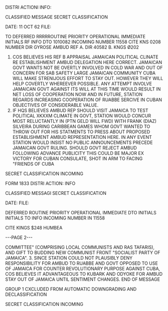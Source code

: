 DISTRI
ACTIONI
INFO:

CLASSIFIED MESSAGE
SECRET
CLASSIFICATION

DATE: 11 OCT 62
FILE:

TO
DEFERRED
RRRRROUTINE
PRIORITY
OPERATIONAL
IMMEDIATE
INITIALS
RF
INFO
DTO
1010082
INCOMING NUMBER
11558
CITE
KNS 0208
NUMBER
DIR
GYROSE AMBUD
REF A. DIR 40582
B. KNGS Ø202

1. COS BELIEVES HIS REF B APPRAISAL JAMAICAN POLITICAL CLINATE RE
ESTABLISHMENT AMBUD DELEGATION HERE CORRECT. JAMAICAN GOVT WANTS NOT
BE OVERTLY INVOLVED IN COLD WAR AND OUT OF CONCERN FOR SAB SAFETY LARGE
JAMAICAN COMMUNITY CUBA WILL MAKE STRENIJOUS EFFORT TO STAY OUT.
HOWEVER THEY WILL HELP COVERTLY WHEREEVER POSSIBLE. ANY ATTEMPT INVOLVE
JAMAICAN GOVT AGAINST ITS WILL AT THIS TIME WOULD RESULT IN NET
LOSS OF COOPERATION NOW AND IN FUTURE, STATION REGARDS INCREASING
COOPERATION OF RUABBE SERCIVE IN CUBAN OBJECTIVES OF CONSIDERABLE VALUE.
2. IF HQS BELIEVES AMBUD REP SHOULD VISIT JAMAICA TO TEST POLITICAL
XKXXM CLIMATE IN GOVT, STATION WOULD CONCUR MOST RELUCTANTLY IN (PTN
GELD WILL FWD) WITH FRANK (DIAZ) SILVEIRA DURING CARIBBEAN GAMES WHOM
GOVT WANTED TO THROW OUT FOR HIS STATMENTS TO PRESS ABOUT PROPOSED
ESTABLISHMENT AMBUD REPRESENTATION HERE. IN ANY EVENT STATION WOULD
INSIST NO PUBLIC ANNOUNCEMENTS PRECEDE JAMAICAN GOVT RULING. SHOULD
GOVT REJECT AMBUD FOLLOWING ADVANCE PUBLICITY THIS COULD BE MAJOR
EX VICTORY FOR CUBAN CONSULATE, SHOT IN ARM TO FACING "FRIENDS OF CUBA

SECRET
CLASSIFICATION
INCOMING

FORM 1833
DISTRI
ACTION:
INFO

CLASSIFIED MESSAGI
SECRET
CLASSIFICATION

DATE:
FILE:

DEFERRED
ROUTINE
PRIORITY
OPERATIONAL
IMMEDIATE
DTO
INITIALS
INITIALS
TO
INFO
INCOMING NUMBER
IN 11558

CITE
KINGS $248
HUMBEA

---PAGE 2---

COMMITTEE" (COMPRISING LOCAL COMMUNISTS AND RAS TAFARIS), AND GIFT TO
BUDDING NEW COMMUNIST FRONT "SOCIALIST PARTY OF JAMAICA".
3. SINCE STATION COULD NOT PLAUSIBLY DENY RESPONSIBILITY FOR AMBUD
TO RUABBE AND GOVT OPPOSED TO USE OF JAMAICA FOR COUNTER REVOLUTIONARY
PURPOSE AGAINST CUBA, COS BELIEVES IT ADVANTAGEOUS TO KUBARK AND ODYOKE
FOR AMBUD STAY OUT OF JAMAICA UNTIL SENTIMENT CHANGES.
END OF MESSAGE

GROUP 1 CXCLUDED FROM AUTOMATIC DOWNGRADING AND DECLASSIFICATION

SECRET
CLASSIFICATION
INCOMING
